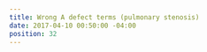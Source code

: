 ```yaml
---
title: Wrong A defect terms (pulmonary stenosis)
date: 2017-04-10 00:50:00 -04:00
position: 32
---
```



